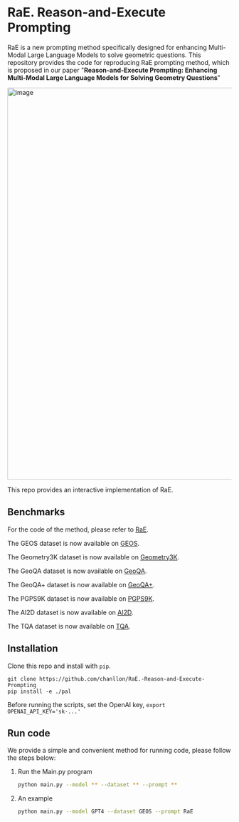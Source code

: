 # RaE. Reason-and-Execute Prompting

RaE is a new prompting method specifically designed for enhancing Multi-Modal Large Language Models to solve geometric questions. This repository provides the code for reproducing RaE prompting method, which is proposed in our paper "**Reason-and-Execute Prompting: Enhancing Multi-Modal Large Language Models for Solving Geometry Questions**" 


<img width="879" alt="image" src="https://user-images.githubusercontent.com/15002544/202954503-b3fade57-87ff-4beb-81de-72405577b2b4.png">


This repo provides an interactive implementation of RaE.

## Benchmarks
For the code of the method, please refer to [RaE](https://github.com/chanllon/RaE.-Reason-and-Execute-Prompting).

The GEOS  dataset is now available on [GEOS](https://geometry.allenai.org).

The Geometry3K  dataset is now available on [Geometry3K](https://lupantech.github.io/inter-gps/).

The GeoQA dataset is now available on [GeoQA](https://github.com/chenjudge/GeoQA).

The GeoQA+  dataset is now available on [GeoQA+](https://github.com/SCNU203/GeoQA-Plus).

The PGPS9K  dataset is now available on [PGPS9K](https://github.com/mingliangzhang2018/PGPS).

The AI2D  dataset is now available on [AI2D](http://allenai.org/plato/diagram-understanding).

The TQA  dataset is now available on [TQA](http://textbookqa.org ).


## Installation
Clone this repo and install with `pip`.
```
git clone https://github.com/chanllon/RaE.-Reason-and-Execute-Prompting
pip install -e ./pal
```

Before running the scripts, set the OpenAI key,
```export OPENAI_API_KEY='sk-...'```


## Run code
We provide a simple and convenient method for running code, please follow the steps below:
1. Run the Main.py program
    ```bash
    python main.py --model ** --dataset ** --prompt **
    ```
2. An example
    ```bash
    python main.py --model GPT4 --dataset GEOS --prompt RaE
    ```

